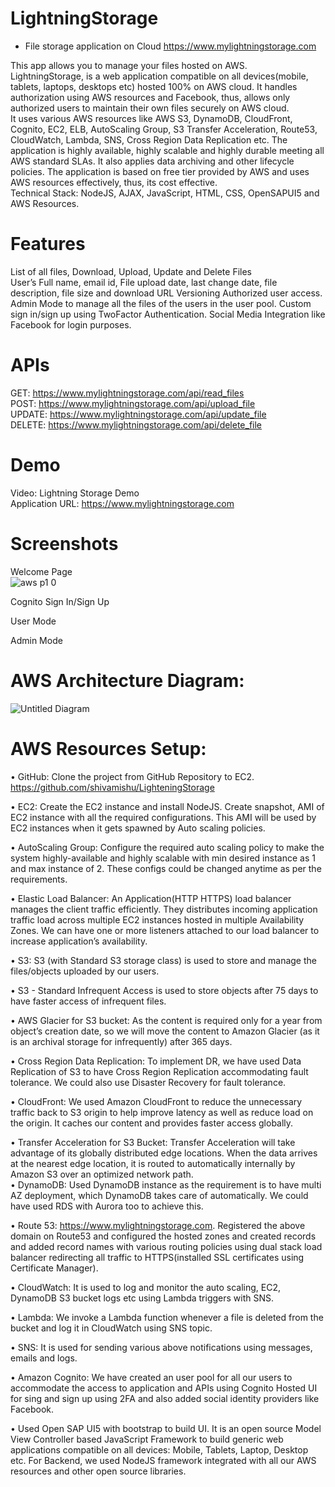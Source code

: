 # LightningStorage 
- File storage application on Cloud
https://www.mylightningstorage.com    

This app allows you to manage your files hosted on AWS.  
LightningStorage, is a web application compatible on all devices(mobile, tablets, laptops, desktops etc) hosted 100% on AWS cloud. It handles authorization using AWS resources and Facebook, thus, allows only authorized users to maintain their own files securely on AWS cloud.  
It uses various AWS resources like AWS S3, DynamoDB, CloudFront, Cognito, EC2, ELB, AutoScaling Group, S3 Transfer Acceleration, Route53, CloudWatch, Lambda, SNS, Cross Region Data Replication etc. The application is highly available, highly scalable and highly durable meeting all AWS standard SLAs. It also applies data archiving and other lifecycle policies. The application is based on free tier provided by AWS and uses AWS resources effectively, thus, its cost effective.  
Technical Stack: NodeJS, AJAX, JavaScript, HTML, CSS, OpenSAPUI5 and AWS Resources.  


# Features
List of all files, Download, Upload, Update and Delete Files  
User’s Full name, email id, File upload date, last change date, file description, file size and download URL
Versioning
Authorized user access.  
Admin Mode  to manage all the files of the users in the user pool.
Custom sign in/sign up using TwoFactor Authentication.
Social Media Integration like Facebook for login purposes.  

# APIs
GET: https://www.mylightningstorage.com/api/read_files  
POST: https://www.mylightningstorage.com/api/upload_file  
UPDATE: https://www.mylightningstorage.com/api/update_file  
DELETE: https://www.mylightningstorage.com/api/delete_file  

# Demo
Video: Lightning Storage Demo  
Application URL: https://www.mylightningstorage.com  

# Screenshots

Welcome Page  
![aws p1 0](https://user-images.githubusercontent.com/24988178/97101398-216a9900-16c3-11eb-8139-370a9c344eb3.png)

Cognito Sign In/Sign Up  


User Mode  

Admin Mode  


# AWS Architecture Diagram:  

![Untitled Diagram](https://user-images.githubusercontent.com/24988178/97101260-e451d700-16c1-11eb-90b6-e1cb49d9f984.png)



# AWS Resources Setup:  
       
•	GitHub: Clone the project from GitHub Repository to EC2.  https://github.com/shivamishu/LighteningStorage   
  
•	EC2: Create the EC2 instance and install NodeJS. Create snapshot, AMI of EC2 instance with all the required configurations. This AMI will be used by EC2 instances when it gets spawned by Auto scaling policies.  
  
•	AutoScaling Group: Configure the required auto scaling policy to make the system highly-available and highly scalable with min desired instance as 1 and max instance of 2. These configs could be changed anytime as per the requirements.  
  
•	Elastic Load Balancer: An Application(HTTP HTTPS) load balancer manages the client traffic efficiently. They distributes incoming application traffic load across multiple EC2 instances hosted in multiple Availability Zones. We can have one or more listeners attached to our load balancer to increase application’s availability.  
  
•	S3: S3 (with Standard S3 storage class) is used to store and manage the files/objects uploaded by our users.  
  
•	S3 - Standard Infrequent Access is used to store objects after 75 days to have faster access of infrequent files.  
  
•	AWS Glacier for S3 bucket: As the content is required only for a year from object’s creation date, so we will move the content to Amazon Glacier (as it is an archival storage for infrequently) after 365 days.  
  
•	Cross Region Data Replication: To implement DR, we have used Data Replication of S3 to have Cross Region Replication accommodating fault tolerance. We could also use Disaster Recovery for fault tolerance.  
  
•	CloudFront: We used Amazon CloudFront to reduce the unnecessary traffic back to S3 origin to help improve latency as well as reduce load on the origin. It caches our content and provides faster access globally.  
  
•	Transfer Acceleration for S3 Bucket: Transfer Acceleration will take advantage of its globally distributed edge locations. When the data arrives at the nearest edge location, it is routed to automatically internally by Amazon S3 over an optimized network path.  
•	DynamoDB: Used DynamoDB instance as the requirement is to have multi AZ deployment, which DynamoDB takes care of automatically. We could have used RDS with Aurora too to achieve this.   
  
•	Route 53:  https://www.mylightningstorage.com. Registered the above domain on Route53 and configured the hosted zones and created records and added record names with various routing policies using dual stack load balancer redirecting all traffic to HTTPS(installed SSL certificates using Certificate Manager).  
  
•	CloudWatch: It is used to log and monitor the auto scaling, EC2, DynamoDB S3 bucket logs etc using Lambda triggers with SNS.  
  
•	Lambda: We invoke a Lambda function whenever a file is deleted from the bucket and log it in CloudWatch using SNS topic.   
  
•	SNS: It is used for sending various above notifications using messages, emails and logs.  
  
•	Amazon Cognito: We have created an user pool for all our users to accommodate the access to application and APIs using Cognito Hosted UI for sing and sign up using 2FA and also added social identity providers like Facebook.  
  
•	Used Open SAP UI5 with bootstrap to build UI. It is an open source Model View Controller based JavaScript Framework to build generic web applications compatible on all devices: Mobile, Tablets, Laptop, Desktop etc. For Backend, we used NodeJS framework integrated with all our AWS resources and other open source libraries.   
  

